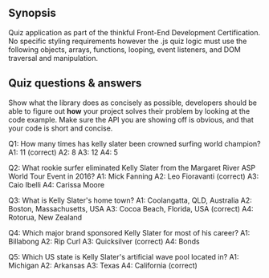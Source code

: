 ## Synopsis

Quiz application as part of the thinkful Front-End Development Certification.  No specific styling requirements however the .js quiz logic must use the following objects, arrays, functions, looping, event listeners, and DOM traversal and manipulation.

## Quiz questions & answers

Show what the library does as concisely as possible, developers should be able to figure out **how** your project solves their problem by looking at the code example. Make sure the API you are showing off is obvious, and that your code is short and concise.

Q1: How many times has kelly slater been crowned surfing world champion?
	A1: 11 (correct)
	A2: 8
	A3: 12
	A4: 5

Q2: What rookie surfer eliminated Kelly Slater from the Margaret River ASP World Tour Event in 2016?
	A1: Mick Fanning
	A2: Leo Fioravanti (correct)
	A3: Caio Ibelli
	A4: Carissa Moore

Q3: What is Kelly Slater's home town?
	A1: Coolangatta, QLD, Australia
	A2: Boston, Massachusetts, USA
	A3: Cocoa Beach, Florida, USA (correct)
	A4: Rotorua, New Zealand

Q4: Which major brand sponsored Kelly Slater for most of his career?
	A1: Billabong
	A2: Rip Curl
	A3: Quicksilver (correct)
	A4: Bonds

Q5: Which US state is Kelly Slater's artificial wave pool located in?
	A1: Michigan
	A2: Arkansas
	A3: Texas
	A4: California (correct)





